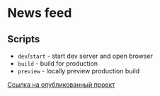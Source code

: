 # News feed

## Scripts

- `dev`/`start` - start dev server and open browser
- `build` - build for production
- `preview` - locally preview production build

[Ссылка на опубликованный проект](https://news-feed-evgeniydvoeglazovs-projects.vercel.app/)
